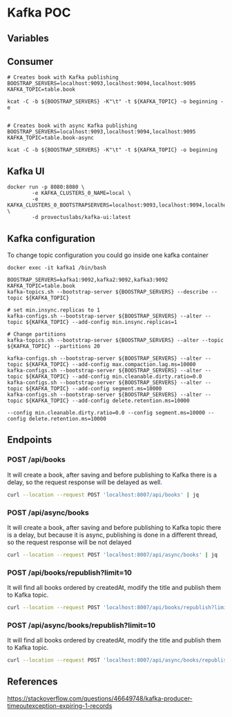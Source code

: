 # Kafka POC

## Variables

## Consumer
```shell
# Creates book with Kafka publishing
BOOSTRAP_SERVERS=localhost:9093,localhost:9094,localhost:9095
KAFKA_TOPIC=table.book

kcat -C -b ${BOOSTRAP_SERVERS} -K"\t" -t ${KAFKA_TOPIC} -o beginning -e 


# Creates book with async Kafka publishing 
BOOSTRAP_SERVERS=localhost:9093,localhost:9094,localhost:9095
KAFKA_TOPIC=table.book-async

kcat -C -b ${BOOSTRAP_SERVERS} -K"\t" -t ${KAFKA_TOPIC} -o beginning 
```

## Kafka UI
```shell
docker run -p 8080:8080 \
        -e KAFKA_CLUSTERS_0_NAME=local \
        -e KAFKA_CLUSTERS_0_BOOTSTRAPSERVERS=localhost:9093,localhost:9094,localhost:9095 \
        -d provectuslabs/kafka-ui:latest        
```
## Kafka configuration

To change topic configuration you could go inside one kafka container
```shell
docker exec -it kafka1 /bin/bash

BOOSTRAP_SERVERS=kafka1:9092,kafka2:9092,kafka3:9092 
KAFKA_TOPIC=table.book
kafka-topics.sh --bootstrap-server ${BOOSTRAP_SERVERS} --describe --topic ${KAFKA_TOPIC}

# set min.insync.replicas to 1
kafka-configs.sh --bootstrap-server ${BOOSTRAP_SERVERS} --alter --topic ${KAFKA_TOPIC} --add-config min.insync.replicas=1

# Change partitions
kafka-topics.sh --bootstrap-server ${BOOSTRAP_SERVERS} --alter --topic ${KAFKA_TOPIC} --partitions 20

kafka-configs.sh --bootstrap-server ${BOOSTRAP_SERVERS} --alter --topic ${KAFKA_TOPIC} --add-config max.compaction.lag.ms=10000 
kafka-configs.sh --bootstrap-server ${BOOSTRAP_SERVERS} --alter --topic ${KAFKA_TOPIC} --add-config min.cleanable.dirty.ratio=0.0 
kafka-configs.sh --bootstrap-server ${BOOSTRAP_SERVERS} --alter --topic ${KAFKA_TOPIC} --add-config segment.ms=10000
kafka-configs.sh --bootstrap-server ${BOOSTRAP_SERVERS} --alter --topic ${KAFKA_TOPIC} --add-config delete.retention.ms=10000

--config min.cleanable.dirty.ratio=0.0 --config segment.ms=10000 --config delete.retention.ms=10000
```


## Endpoints 

###  POST /api/books
It will create a book, after saving and before publishing to Kafka there is a delay, 
so the request response will be delayed as well.

```sh
curl --location --request POST 'localhost:8007/api/books' | jq
```
###  POST /api/async/books
It will create a book, after saving and before publishing to Kafka topic there is a delay,
but because it is async, publishing is done in a different thread, so the request response will be not delayed

```sh
curl --location --request POST 'localhost:8007/api/async/books' | jq
```

### POST /api/books/republish?limit=10

It will find all books ordered by createdAt, modify the title and publish them to Kafka topic. 

```sh
curl --location --request POST 'localhost:8007/api/books/republish?limit=10' | jq
```

### POST /api/async/books/republish?limit=10

It will find all books ordered by createdAt, modify the title and publish them to Kafka topic.

```sh
curl --location --request POST 'localhost:8007/api/async/books/republish?limit=10' | jq
```

## References 
https://stackoverflow.com/questions/46649748/kafka-producer-timeoutexception-expiring-1-records
